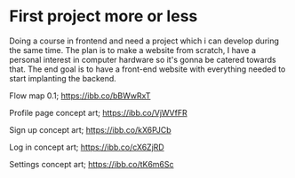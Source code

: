 # First project more or less
Doing a course in frontend and need a project which i can develop during the same time. The plan is to make a website from scratch, I have a personal  interest in computer hardware so it's gonna be catered towards that. The end goal is to have a front-end website with everything needed to start implanting the backend.

Flow map 0.1; https://ibb.co/bBWwRxT

Profile page concept art; https://ibb.co/VjWVfFR

Sign up concept art; https://ibb.co/kX6PJCb

Log in concept art; https://ibb.co/cX6ZjRD

Settings concept art; https://ibb.co/tK6m6Sc
